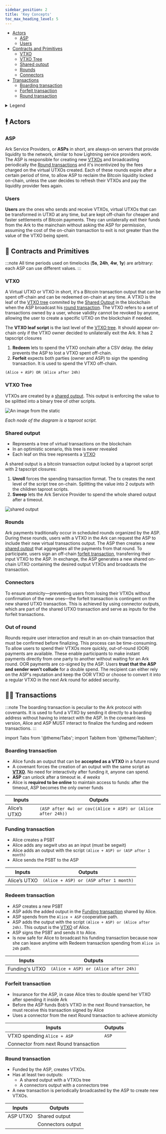 ```yaml
---
sidebar_position: 2
title: 'Key Concepts'
toc_max_heading_level: 5
---
```


- [Actors](#️-actors)
  - [ASP](#asp)
  - [Users](#users)
- [Contracts and Primitives](#-contracts-and-primitives)
  - [VTXO](#vtxo)
  - [VTXO Tree](#vtxo-tree)
  - [Shared output](#shared-output)
  - [Rounds](#rounds)
  - [Connectors](#connectors)
- [Transactions](#️-transactions)
  - [Boarding transaction](#boarding-transaction)
  - [Forfeit transaction](#forfeit-transaction)
  - [Round transaction](#round-transaction)

<details>
<summary>Legend</summary>
- **Alice**: Alice signature is required
- **ASP**: ASP signature is required
- **cov\*\*(script)**: covenant that forces the spending transaction to have a mandatory first output with the **script**
- **and(Alice,Bob)**: both conditions needed to unlock
- **or(Alice,Bob)**: only one condition needed to unlock
</details>

## 🕴️ Actors

### ASP

Ark Service Providers, or **ASPs** in short, are always-on servers that provide liquidity to the network, similar to how Lightning service providers work. The ASP is responsible for creating new [VTXOs](#vtxo) and broadcasting periodically the [Round transactions](#round-transaction) and it's incentivized by the fees charged on the virtual UTXOs created. Each of these rounds expire after a certain period of time, to allow ASP to reclaim the Bitcoin liquidity locked on-chain, unless the user decides to refresh their VTXOs and pay the liquidity provider fees again.

### Users

**Users** are the ones who sends and receive VTXOs, virtual UTXOs that can be transformed in UTXO at any time, but are kept off-chain for cheaper and faster settlements of Bitcoin payments. They can unilaterally exit their funds from the Ark to the mainchain without asking the ASP for permission, assuming the cost of the on-chain transaction to exit is not greater than the value of the VTXO being spent.

## 📝 Contracts and Primitives
:::note
All time periods used on timelocks (**5s**, **24h**, **4w**, **1y**) are arbitrary: each ASP can use different values.
:::

### VTXO

A Virtual UTXO or VTXO in short, it's a Bitcoin transaction output that can be spent off-chain and can be redeemed on-chain at any time. A VTXO is the leaf of the [VTXO tree](#vtxo-tree) commited by the [Shared Output](#shared-output) in the blockchain when the ASP broadcast his [round transaction](#round-transaction). The VTXO refers to a set of transactions owned by a user, whose validity cannot be revoked by anyone, allowing the user to create a specific UTXO on the blockchain if needed.

The **VTXO leaf script** is the last level of the [VTXO tree](#vtxo-tree). It should appear on-chain only if the VTXO owner decided to unilaterally exit the Ark. It has 2 tapscript closures

1. **Redeem** lets to spend the VTXO onchain after a CSV delay. the delay prevents the ASP to lost a VTXO spent off-chain.
2. **Forfeit** expects both parties (owner and ASP) to sign the spending transaction. It is used to spend the VTXO off-chain.

```hack
(Alice + ASP) OR (Alice after 24h)
```

### VTXO Tree

VTXOs are created by a [shared output](#shared-output). This output is enforcing the value to be splitted into a binary tree of other scripts.

![An image from the static](/img/vtxo-tree.png)

_Each node of the diagram is a taproot script._

### Shared output

- Represents a tree of virtual transactions on the blockchain
- In an optimistic scenario, this tree is never revealed
- Each leaf on this tree represents a [VTXO](#vtxo)

A shared output is a bitcoin transaction output locked by a taproot script with 2 tapscript closures:

1. **Unroll** forces the spending transaction format. The tx creates the next level of the script tree on-chain. Splitting the value into 2 outputs with the children taproot scripts.
2. **Sweep** lets the Ark Service Provider to spend the whole shared output after a timeout.

![shared output](/img/shared-output.png)

### Rounds

Ark payments traditionally occur in scheduled rounds organized by the ASP. During these rounds, users with a VTXO in the Ark can request the ASP to include their new virtual transactions output. The ASP then creates a new [shared output](#shared-output) that aggregates all the payments from that round.
To participate, users sign an off-chain [forfeit transaction](#forfeit-transaction), transferring their input VTXO to the ASP. In exchange, the ASP generates a new shared on-chain UTXO containing the desired output VTXOs and broadcasts the transaction.

### Connectors

To ensure atomicity—preventing users from losing their VTXOs without confirmation of the new ones—the forfeit transaction is contingent on the new shared UTXO transaction. This is achieved by using connector outputs, which are part of the shared UTXO transaction and serve as inputs for the forfeit transactions.

### Out of round

Rounds require user interaction and result in an on-chain transaction that must be confirmed before finalizing. This process can be time-consuming.
To allow users to spend their VTXOs more quickly, out-of-round (OOR) payments are available. These enable participants to make instant payments directly from one party to another without waiting for an Ark round.
OOR payments are co-signed by the ASP. Users **trust that the ASP and sender won't collude** for a double spend. The recipient can either rely on the ASP's reputation and keep the OOR VTXO or choose to convert it into a regular VTXO in the next Ark round for added security.

## ⛓️‍💥 Transactions

:::note
The boarding transaction is peculiar to the Ark protocol with covenants. It is used to fund a VTXO by sending it directly to a boarding address without having to interact with the ASP. In the covenant-less version, Alice and ASP MUST interact to finalize the funding and redeem transactions.
:::

import Tabs from '@theme/Tabs';
import TabItem from '@theme/TabItem';

<Tabs>
<TabItem value="ark" label="Ark" default>

### Boarding transaction

- Alice funds an output that can be **accepted as a VTXO** in a future round
- A covenant forces the creation of an output with the same script as [**VTXO**](#vtxo). No need for interactivity after funding it, anyone can spend.
- **ASP** can unlock after a timeout ie. _4 weeks_
- Alice is **required to be online** to maintain access to funds: after the timeout, ASP becomes the only owner funds

| Inputs       | Outputs                                                     |
| ------------ | ----------------------------------------------------------- |
| Alice’s UTXO | `(ASP after 4w) or cov((Alice + ASP) or (Alice after 24h))` |

</TabItem>
<TabItem value="clark" label="clArk">

### Funding transaction

- Alice creates a PSBT
- Alice adds any segwit utxo as an input (must be segwit)
- Alice adds an output with the script `(Alice + ASP) or (ASP after 1 month)`
- Alice sends the PSBT to the ASP

| Inputs       | Outputs                                                     |
| ------------ | ----------------------------------------------------------- |
| Alice’s UTXO | `(Alice + ASP) or (ASP after 1 month)` |

### Redeem transaction

- ASP creates a new PSBT
- ASP adds the added output in the [Funding transaction](#funding-transaction) shared by Alice.
- ASP spends from the `Alice + ASP` cooperative path.
- ASP adds the output with the script `(Alice + ASP) or (Alice after 24h)`. This output is the [VTXO](#vtxo) of Alice.
- ASP signs the PSBT and sends it to Alice.
- Is now safe for Alice to broadcast his funding transaction because now she can leave anytime with Redeem transaction spending from `Alice in 24h` path.

| Inputs       | Outputs                                                     |
| ------------ | ----------------------------------------------------------- |
| Funding's UTXO | `(Alice + ASP) or (Alice after 24h)` |

</TabItem>
</Tabs>

### Forfeit transaction

- Insurance for the ASP, in case Alice tries to double spend her VTXO after spending it inside Ark
- Before the ASP funds Bob’s VTXO in the next Round transaction, he must receive this transaction signed by Alice
- Uses a connector from the next Round transaction to achieve atomicity

| Inputs                               | Outputs |
| ------------------------------------ | ------- |
| VTXO spending `Alice + ASP`          | `ASP`   |
| Connector from next Round transaction |

### Round transaction

- Funded by the ASP, creates VTXOs.
- Has at least two outputs:
  - A shared output with a VTXOs tree
  - A connectors output with a connectors tree
- A new transaction is periodically broadcasted by the ASP to create new VTXOs. 

| Inputs   | Outputs           |
| -------- | ----------------- |
| ASP UTXO | Shared output     |
|          | Connectors output |